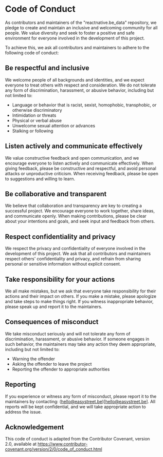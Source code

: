 # Code of Conduct

As contributors and maintainers of the "reactnative.be_data" repository, we pledge to create and maintain an inclusive and welcoming community for all people. We value diversity and seek to foster a positive and safe environment for everyone involved in the development of this project.

To achieve this, we ask all contributors and maintainers to adhere to the following code of conduct:

## Be respectful and inclusive

We welcome people of all backgrounds and identities, and we expect everyone to treat others with respect and consideration. We do not tolerate any form of discrimination, harassment, or abusive behavior, including but not limited to:

- Language or behavior that is racist, sexist, homophobic, transphobic, or otherwise discriminatory
- Intimidation or threats
- Physical or verbal abuse
- Unwelcome sexual attention or advances
- Stalking or following

## Listen actively and communicate effectively

We value constructive feedback and open communication, and we encourage everyone to listen actively and communicate effectively. When giving feedback, please be constructive and respectful, and avoid personal attacks or unproductive criticism. When receiving feedback, please be open to suggestions and willing to learn.

## Be collaborative and transparent

We believe that collaboration and transparency are key to creating a successful project. We encourage everyone to work together, share ideas, and communicate openly. When making contributions, please be clear about your intentions and goals, and seek input and feedback from others.

## Respect confidentiality and privacy

We respect the privacy and confidentiality of everyone involved in the development of this project. We ask that all contributors and maintainers respect others' confidentiality and privacy, and refrain from sharing personal or sensitive information without explicit consent.

## Take responsibility for your actions

We all make mistakes, but we ask that everyone take responsibility for their actions and their impact on others. If you make a mistake, please apologize and take steps to make things right. If you witness inappropriate behavior, please speak up and report it to the maintainers.

## Consequences of misconduct

We take misconduct seriously and will not tolerate any form of discrimination, harassment, or abusive behavior. If someone engages in such behavior, the maintainers may take any action they deem appropriate, including but not limited to:

- Warning the offender
- Asking the offender to leave the project
- Reporting the offender to appropriate authorities

## Reporting

If you experience or witness any form of misconduct, please report it to the maintainers by contacting: (hello@easystreet.be)[hello@easystreet.be]. All reports will be kept confidential, and we will take appropriate action to address the issue.

## Acknowledgement

This code of conduct is adapted from the Contributor Covenant, version 2.0, available at https://www.contributor-covenant.org/version/2/0/code_of_conduct.html
